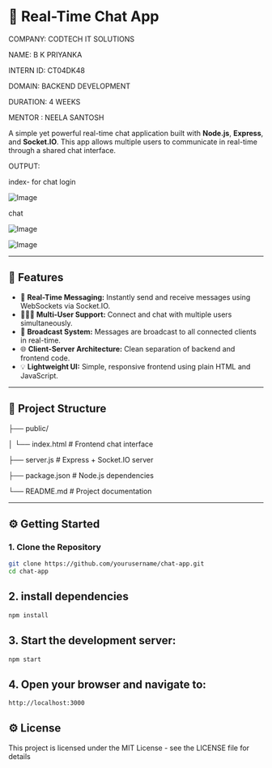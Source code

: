 # 💬 Real-Time Chat App

COMPANY: CODTECH IT SOLUTIONS

NAME: B K PRIYANKA

INTERN ID: CT04DK48

DOMAIN: BACKEND DEVELOPMENT

DURATION: 4 WEEKS

MENTOR : NEELA SANTOSH

A simple yet powerful real-time chat application built with **Node.js**, **Express**, and **Socket.IO**. This app allows multiple users to communicate in real-time through a shared chat interface.

OUTPUT:

index- for chat login

![Image](https://github.com/user-attachments/assets/d4c11019-f196-49b8-9089-2e68e24edada)

chat

![Image](https://github.com/user-attachments/assets/6f2c70a0-75f4-4d6d-9766-4ff93be47c68)


![Image](https://github.com/user-attachments/assets/88ef2eb8-917c-45c4-abb1-133e75ba8ee7)

---

## 🚀 Features

- 📡 **Real-Time Messaging:** Instantly send and receive messages using WebSockets via Socket.IO.
- 🧑‍🤝‍🧑 **Multi-User Support:** Connect and chat with multiple users simultaneously.
- 🔁 **Broadcast System:** Messages are broadcast to all connected clients in real-time.
- 🌐 **Client-Server Architecture:** Clean separation of backend and frontend code.
- 💡 **Lightweight UI:** Simple, responsive frontend using plain HTML and JavaScript.

---

## 📁 Project Structure

├── public/

│ └── index.html # Frontend chat interface

├── server.js # Express + Socket.IO server

├── package.json # Node.js dependencies

└── README.md # Project documentation


---

## ⚙️ Getting Started

### 1. Clone the Repository

```bash
git clone https://github.com/yourusername/chat-app.git
cd chat-app
```
## 2. install dependencies

```bash
npm install
```
## 3. Start the development server:
```bash
npm start
```
## 4. Open your browser and navigate to:
```bash
http://localhost:3000
```
## ⚙️ License
This project is licensed under the MIT License - see the LICENSE file for details
